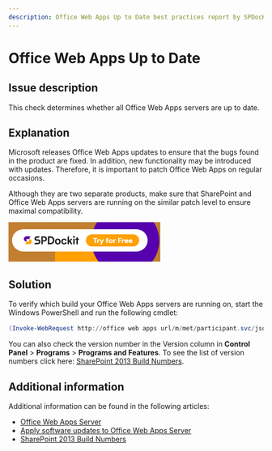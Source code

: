 ```yaml
---
description: Office Web Apps Up to Date best practices report by SPDocKit determines whether all Office Web Apps servers are up to date.
---
```


# Office Web Apps Up to Date

## Issue description

This check determines whether all Office Web Apps servers are up to date.

## Explanation

Microsoft releases Office Web Apps updates to ensure that the bugs found in the product are fixed. In addition, new functionality may be introduced with updates. Therefore, it is important to patch Office Web Apps on regular occasions.

Although they are two separate products, make sure that SharePoint and Office Web Apps servers are running on the similar patch level to ensure maximal compatibility.

[![Download SPDocKit](../../../static/img/spdockit-download.png)](http://bit.ly/2US0Zna)

## Solution

To verify which build your Office Web Apps servers are running on, start the Windows PowerShell and run the following cmdlet:

```powershell
(Invoke-WebRequest http://office web apps url/m/met/participant.svc/jsonAnonymous/BroadcastPing).Headers["X-OfficeVersion"]
```

You can also check the version number in the Version column in **Control Panel** &gt; **Programs** &gt; **Programs and Features**. To see the list of version numbers click here: [SharePoint 2013 Build Numbers](http://www.toddklindt.com/blog/Lists/Posts/Post.aspx?ID=346).

## Additional information

Additional information can be found in the following articles:

* [Office Web Apps Server](https://technet.microsoft.com/en-us/library/jj219456.aspx)
* [Apply software updates to Office Web Apps Server](https://technet.microsoft.com/en-us/library/jj966220.aspx)
* [SharePoint 2013 Build Numbers](http://www.toddklindt.com/blog/Lists/Posts/Post.aspx?ID=346#OWA)

